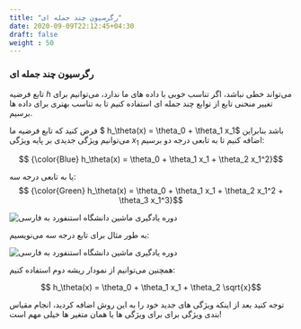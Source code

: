 ```yaml
---
title: "رگرسیون چند جمله ای"
date: 2020-09-09T22:12:45+04:30
draft: false
weight : 50
---
```


### <span class="top-dict" data-tipso="polynomial regression">رگرسیون چند جمله ای</span>

تابع فرضیه $h$ می‌تواند خطی نباشد، اگر تناسب خوبی
با داده های ما ندارد، 
می‌توانیم برای تغییر منحنی تابع از توابع چند جمله ای
استفاده کنیم تا به تناسب بهتری برای داده ها برسیم.

فرض کنید که تابع فرضیه ما $ h_\theta(x) = \theta_0 + \theta_1 x_1$ باشد
بنابراین می‌توانیم ویژگی جدیدی بر پایه ویژگی $x_1$
اضافه کنیم تا به تابعی <span class="top-dict" data-tipso="quadratic">درجه دو</span> برسیم:

$$ {\color{Blue} h_\theta(x) = \theta_0 + \theta_1 x_1 + \theta_2 x_1^2}$$

یا به تابعی <span class="top-dict" data-tipso="cubic">درجه سه</span>:
$$ {\color{Green} h_\theta(x) = \theta_0 + \theta_1 x_1 + \theta_2 x_1^2 + \theta_3 x_1^3}$$

![دوره یادگیری ماشین دانشگاه استنفورد به فارسی](../images/image78.png?width=25pc)

به طور مثال برای تابع درجه سه می‌نویسیم:

![دوره یادگیری ماشین دانشگاه استنفورد به فارسی](../images/image79.png?width=25pc)

همچنین می‌توانیم از نمودار <span class="top-dict" data-tipso="square root">ریشه دوم</span>
استفاده کنیم:

$$ h_\theta(x) = \theta_0 + \theta_1 x_1 + \theta_2 \sqrt{x}$$

توجه کنید بعد از اینکه ویژگی های جدید خود را به 
این روش اضافه کردید، انجام <span class="top-dict" data-tipso="Feature Scaling">مقیاس بندی ویژگی</span> برای
برای ویژگی ها یا همان متغیر ها خیلی مهم است!